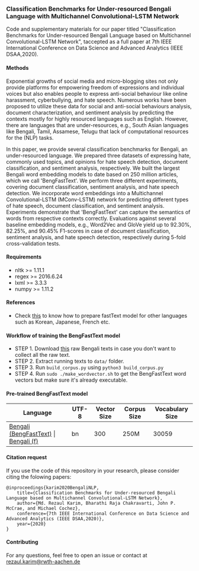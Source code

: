 ### Classification Benchmarks for Under-resourced Bengali Language with Multichannel Convolutional-LSTM Network
Code and supplementary materials for our paper titled "Classification Benchmarks for Under-resourced Bengali Language based on Multichannel Convolutional-LSTM Network", taccepted as a full paper at 7th IEEE International Conference on Data Science and Advanced Analytics (IEEE DSAA,2020). 

#### Methods
Exponential growths of social media and micro-blogging sites not only provide platforms for empowering freedom of expressions and individual voices but also enables people to express anti-social behaviour like online harassment, cyberbullying, and hate speech. Numerous works have been proposed to utilize these data for social and anti-social behaviours analysis, document characterization, and sentiment analysis by predicting the contexts mostly for highly resourced languages such as English. However, there are languages that are under-resources, e.g., South Asian languages like Bengali, Tamil, Assamese, Telugu that lack of computational resources for the (NLP) tasks. 

In this paper, we provide several classification benchmarks for Bengali, an under-resourced language. We prepared three datasets of expressing hate, commonly used topics, and opinions for hate speech detection, document classification, and sentiment analysis, respectively. We built the largest Bengali word embedding models to date based on 250 million articles, which we call 'BengFastText'. We perform three different experiments, covering document classification, sentiment analysis, and hate speech detection. We incorporate word embeddings into a Multichannel Convolutional-LSTM (MConv-LSTM) network for predicting different types of hate speech, document classification, and sentiment analysis. Experiments demonstrate that 'BengFastText' can capture the semantics of words from respective contexts correctly. Evaluations against several baseline embedding models, e.g., Word2Vec and GloVe yield up to 92.30%, 82.25%, and 90.45% F1-scores in case of document classification, sentiment analysis, and hate speech detection, respectively during 5-fold cross-validation tests.

#### Requirements
* nltk >= 1.11.1
* regex >= 2016.6.24
* lxml >= 3.3.3
* numpy >= 1.11.2
	
#### References
* Check [this](https://github.com/Kyubyong/wordvectors) to know how to prepare fastText model for other languages such as Korean, Japanese, French etc.

#### Workflow of training the BengFastText model 
* STEP 1. Download [this](https://drive.google.com/open?id=199Z3KlTLvoApGixb5rwDIkbsmsl2n56F) raw Bengali texts in case you don't want to collect all the raw text.
* STEP 2. Extract running texts to `data/` folder.
* STEP 3. Run `build_corpus.py` using `python3 build_corpus.py`
* STEP 4. Run `sudo ./make_wordvector.sh` to get the BengFastText word vectors but make sure it's already executable.

#### Pre-trained BengFastText model
| Language  |  UTF-8 | Vector Size | Corpus Size  | Vocabulary Size | 
| ---       |---        |---           |---           |---           |
|[Bengali (BengFastText)](https://drive.google.com/open?id=1Q_45PQpRWQvZL2p8sIngmgg6Tr5YbKmH) \| [Bengali (f)](https://drive.google.com/open?id=1Q_45PQpRWQvZL2p8sIngmgg6Tr5YbKmH)|bn|300|250M |30059| negative sampling |

#### Citation request
If you use the code of this repository in your research, please consider citing the folowing papers:

    @inproceedings{karim2020BengaliNLP,
        title={Classification Benchmarks for Under-resourced Bengali Language based on Multichannel Convolutional-LSTM Network},
        author={Md. Rezaul Karim, Bharathi Raja Chakravarti, John P. McCrae, and Michael Cochez},
        conference={7th IEEE International Conference on Data Science and Advanced Analytics (IEEE DSAA,2020)},
        year={2020}
    }

#### Contributing
For any questions, feel free to open an issue or contact at rezaul.karim@rwth-aachen.de
